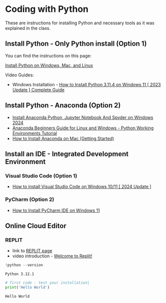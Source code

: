 # Coding with Python

These are instructions for installing Python and necessary tools as it was explained in the class.

## Install Python - Only Python install (Option 1)

You can find the instructions on this page:

[Install Python on Windows, Mac, and Linux](https://www.tutorialsteacher.com/python/install-python)

Video Guides:
- Windows Installation - [How to Install Python 3.11.4 on Windows 11 [ 2023 Update ] Complete Guide](https://youtu.be/m9I-YpOjXVQ)

## Install Python - Anaconda (Option 2)
- [Install Anaconda Python, Jupyter Notebook And Spyder on Windows 2024](https://youtu.be/BGTor-HJvKA)
- [Anaconda Beginners Guide for Linux and Windows - Python Working Environments Tutorial](https://youtu.be/MUZtVEDKXsk)
- [How to Install Anaconda on Mac (Getting Started)](https://youtu.be/RFeIn2ywxG4)

## Install an IDE - Integrated Development Environment 

### Visual Studio Code (Option 1)
- [How to install Visual Studio Code on Windows 10/11 [ 2024 Update ]](https://youtu.be/naL0cZNQh1g)

### PyCharm (Option 2)
- [ How to Install PyCharm IDE on Windows 11 ](https://youtu.be/EWTLWH-dH90)

## Online Cloud Editor

### REPLIT
- link to [REPLIT page](https://replit.com/)
- video introduction - [Welcome to Replit!](https://youtu.be/D4f7_lPwXtE)


```python
!python --version
```

    Python 3.12.1



```python
# first code - test your installation|
print('Hello World')
```

    Hello World

